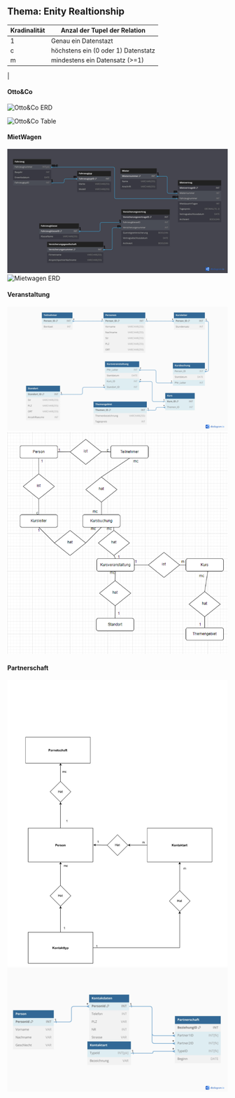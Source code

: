 ## Thema: Enity Realtionship
|Kradinalität|Anzal der Tupel der Relation |
|------------|-----------------------------|
|1|Genau ein Datenstazt|
|c|höchstens ein (0 oder 1) Datenstatz|
|m|mindestens ein Datensatz (>=1)|
|


#### Otto&Co
![Otto&Co ERD](./assets/LS2%20ERD_Lösung__OttoCo-1.jpg)

![Otto&Co Table](./assets/LS2%20ERD_Lösung__OttoCo-4.jpg)

#### MietWagen
![Mietwagen Table](./assets/ERD%20Mietwagen-2.jpg)
![Mietwagen ERD](./assets/LS2%20ERD_Lösung_A_Mietwagen-2.jpg)
#### Veranstaltung
![Veranstaltung Table](./assets/Veranstaltung%20Table-2.jpg)
![Veranstaltung ERD](./assets/Kursverwaltung%20ERD.PNG)
#### Partnerschaft
![Partnerschaft Table](./assets/PartnerschaftERD-1.jpg)
![Partnerschaft ERd](./assets/Partnerschaft-2.jpg)